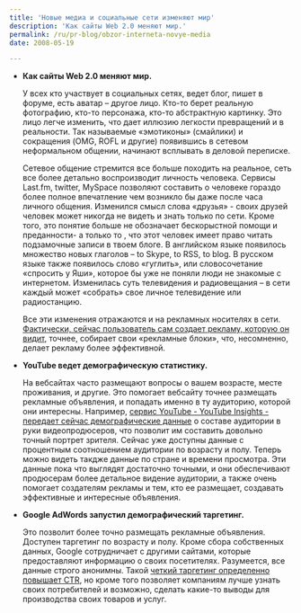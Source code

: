 ```yaml
---
title: 'Новые медиа и социальные сети изменяют мир'
description: 'Как сайты Web 2.0 меняют мир.'
permalink: /ru/pr-blog/obzor-interneta-novye-media
date: 2008-05-19

---
```


<ul>
<li><p><strong>Как сайты Web 2.0 меняют мир. </strong>

У всех кто участвует в социальных сетях, ведет блог, пишет в форуме, есть аватар – другое лицо. Кто-то берет реальную фотографию, кто-то персонажа, кто-то абстрактную картинку. Это лицо легче изменить, что дает иллюзию легкости превращений и в реальности. Так называемые «эмотиконы» (смайлики) и сокращения (OMG, ROFL и другие) появившись в сетевом неформальном общении, начинают всплывать в деловой переписке. </p><p>Сетевое общение стремится все больше походить на реальное, сеть все более детально воспроизводит личность человека. Сервисы Last.fm, twitter, MySpace позволяют составить о человеке гораздо более полное впечатление чем возникло бы даже после часа личного общения. Изменился смысл слова «друзья» - своих друзей человек может никогда не видеть и знать только по сети. Кроме того, это понятие больше не обозначает бескорыстной помощи и преданности-  а только то , что этот человек имеет право читать подзамочные записи в твоем блоге. В английском языке появилось множество новых глаголов – to Skype, to RSS, to blog. В русском языке также появилось слово «гуглить», или словосочетание «спросить у Яши», которое бы уже не поняли люди не знакомые с интернетом.  Изменилась суть телевидения и радиовещания – в сети каждый может «собрать» свое личное телевидение или радиостанцию. </p></p>Все эти изменения отражаются и на рекламных носителях в сети. <a href="http://www.internetevolution.com/document.asp?doc_id=153587&amp;">Фактически, сейчас пользователь сам создает рекламу, которую он видит</a>, точнее, собирает свои «рекламные блоки», что, несомненно, делает рекламу более эффективной.</p></li>
<li><p><strong>YouTube ведет демографическую статистику.</strong>

На вебсайтах часто размещают вопросы о вашем возрасте, месте проживания, и другие. Это помогает вебсайту  точнее размещать рекламные объявления, и попадать именно в ту аудиторию, которой они интересны. Например, <a href="http://mashable.com/2008/05/15/youtube-demographic-data/">сервис YouTube  - YouTube Insights -  передает сейчас демографические данные</a> о составе аудитории в руки видеопродюсеров, что позволит им составить довольно точный портрет зрителя.  Сейчас уже доступны данные с процентным соотношением аудитории по возрасту и полу. Теперь можно видеть такдже данные по стране и времени просмотра. Эти данные пока что выглядят достаточно точными, и они обеспечивают продюсерам более детальное видение аудитории, а также очень помогает создателям рекламы и тем, кто ее размещает, создавать эффективные и интересные объявления.

</p></li>
<li><p><strong>Google AdWords запустил демографический таргетинг.

</strong>Это позволит более точно размещать рекламные объявления. Доступен таргетинг по возрасту и полу.  Кроме сбора собственных данных,  Google сотрудничает с другими сайтами, которые предоставляют информацию о своих посетителях. Разумеется, все данные строго анонимны.  Такой <a href="http://mashable.com/2008/01/23/google-adwords-demographic-biding/">четкий таргетинг определенно повышает CTR</a>, но кроме того позволяет компаниям лучше узнать своих потребителей и возможно, сделать какие-то выводы для производства своих товаров и услуг.

</p></li>
</ul>


